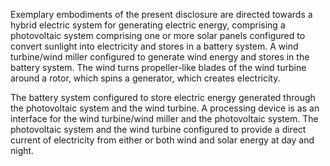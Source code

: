 
Exemplary embodiments of the present disclosure are directed towards a hybrid electric system for generating electric energy, comprising a photovoltaic system 
comprising one or more solar panels configured to convert sunlight into electricity and stores in a battery system. A wind turbine/wind miller configured to generate 
wind energy and stores in the battery system. The wind turns propeller-like blades of the wind turbine around a rotor, which spins a generator, which creates electricity. 

The battery system configured to store electric energy generated through the photovoltaic system and the wind turbine. A processing device is as an interface for the 
wind turbine/wind miller and the photovoltaic system. The photovoltaic system and the wind turbine configured to provide a direct current of electricity from either or 
both wind and solar energy at day and night. 
